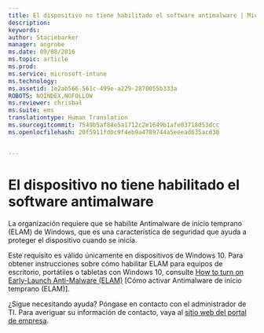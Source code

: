 ```yaml
---
title: El dispositivo no tiene habilitado el software antimalware | Microsoft Intune
description: 
keywords: 
author: Staciebarker
manager: angrobe
ms.date: 09/08/2016
ms.topic: article
ms.prod: 
ms.service: microsoft-intune
ms.technology: 
ms.assetid: 1e2ab566-561c-499e-a229-2870055b333a
ROBOTS: NOINDEX,NOFOLLOW
ms.reviewer: chrisbal
ms.suite: ems
translationtype: Human Translation
ms.sourcegitcommit: 7549b5af84e5a1712c2e1649b1afe03718d53dcc
ms.openlocfilehash: 20f5911fd0c9f4eb9a4789744a5eeead635acd30


---
```



# El dispositivo no tiene habilitado el software antimalware

La organización requiere que se habilite Antimalware de inicio temprano (ELAM) de Windows, que es una característica de seguridad que ayuda a proteger el dispositivo cuando se inicia.

Este requisito es válido únicamente en dispositivos de Windows 10. Para obtener instrucciones sobre cómo habilitar ELAM para equipos de escritorio, portátiles o tabletas con Windows 10, consulte [How to turn on Early-Launch Anti-Malware (ELAM)](https://gallery.technet.microsoft.com/How-to-turn-on-Early-84552ec5) [Cómo activar Antimalware de inicio temprano (ELAM)].

¿Sigue necesitando ayuda? Póngase en contacto con el administrador de TI. Para averiguar su información de contacto, vaya al [sitio web del portal de empresa](http://portal.manage.microsoft.com).





<!--HONumber=Sep16_HO2-->



